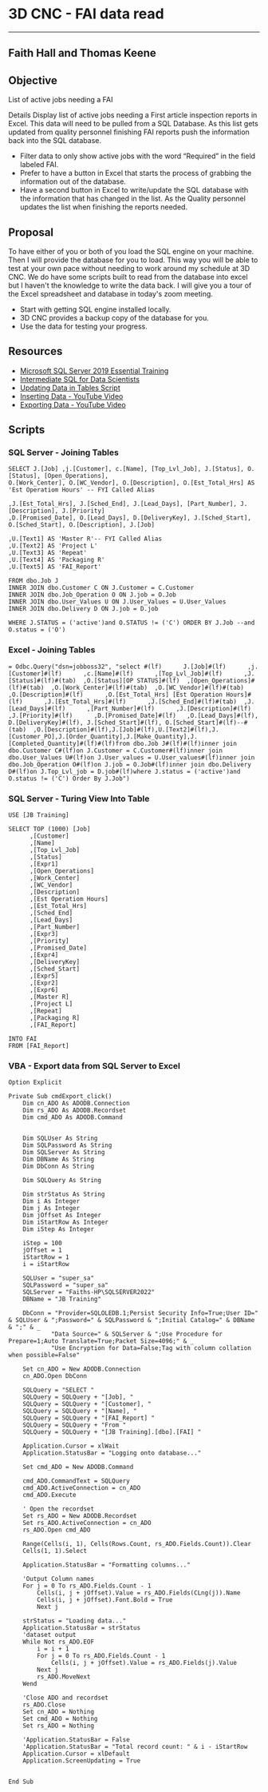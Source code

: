 # 3D CNC - FAI data read
---
Faith Hall and Thomas Keene
---
## Objective
List of active jobs needing a FAI
 
Details
Display list of active jobs needing a First article inspection reports in Excel. This data will need to be pulled from a SQL Database. As this list gets updated from quality personnel finishing FAI reports push the information back into the SQL database. 
- Filter data to only show active jobs with the word “Required” in the field labeled FAI. 
- Prefer to have a button in Excel that starts the process of grabbing the information out of the database. 
- Have a second button in Excel to write/update the SQL database with the information that has changed in the list. As the Quality personnel updates the list when finishing the reports needed. 

## Proposal
To have either of you or both of you load the SQL engine on your machine. Then I will provide the database for you to load. This way you will be able to test at your own pace without needing to work around my schedule at 3D CNC. We do have some scripts built to read from the database into excel but I haven't the knowledge to write the data back. I will give you a tour of the Excel spreadsheet and database in today's zoom meeting.
- Start with getting SQL engine installed locally. 
- 3D CNC provides a backup copy of the database for you. 
- Use the data for testing your progress.

## Resources 
- [Microsoft SQL Server 2019 Essential Training](https://www.linkedin.com/learning-login/share?forceAccount=false&redirect=https%3A%2F%2Fwww.linkedin.com%2Flearning%2Fmicrosoft-sql-server-2019-essential-training%3Ftrk%3Dshare_ent_url%26shareId%3DEYYpokdQQ1y5WMY6ToeNpA%253D%253D)
- [Intermediate SQL for Data Scientists](https://www.linkedin.com/learning/intermediate-sql-for-data-scientists/the-need-for-sql-in-data-science)
- [Updating Data in Tables Script](https://stackoverflow.com/questions/22229765/update-sql-server-table-from-excel-vba?rq=4)
- [Inserting Data - YouTube Video](https://www.youtube.com/watch?v=lwa56Pdm7Sk)
- [Exporting Data - YouTube Video](https://www.youtube.com/watch?v=AR3fiGr9q44)

## Scripts
### SQL Server - Joining Tables
```
SELECT J.[Job] ,j.[Customer], c.[Name], [Top_Lvl_Job], J.[Status], O.[Status], [Open_Operations],
O.[Work_Center], O.[WC_Vendor], O.[Description], O.[Est_Total_Hrs] AS 'Est Operatiom Hours' -- FYI Called Alias
 
,J.[Est_Total_Hrs], J.[Sched_End], J.[Lead_Days], [Part_Number], J.[Description], J.[Priority] 
,D.[Promised_Date], O.[Lead_Days], D.[DeliveryKey], J.[Sched_Start], O.[Sched_Start], O.[Description], J.[Job]
 
,U.[Text1] AS 'Master R'-- FYI Called Alias
,U.[Text2] AS 'Project L'
,U.[Text3] AS 'Repeat'
,U.[Text4] AS 'Packaging R'
,U.[Text5] AS 'FAI_Report'
 
FROM dbo.Job J
INNER JOIN dbo.Customer C ON J.Customer = C.Customer
INNER JOIN dbo.Job_Operation O ON J.job = O.Job
INNER JOIN dbo.User_Values U ON J.User_Values = U.User_Values
INNER JOIN dbo.Delivery D ON J.job = D.job

WHERE J.STATUS = ('active')and O.STATUS != ('C') ORDER BY J.Job --and O.status = ('O')
```

### Excel - Joining Tables
```
= Odbc.Query("dsn=jobboss32", "select #(lf)      J.[Job]#(lf)      ,j.[Customer]#(lf)      ,c.[Name]#(lf)      ,[Top_Lvl_Job]#(lf)      ,J.[Status]#(lf)#(tab)  ,O.[Status][OP STATUS]#(lf)  ,[Open_Operations]#(lf)#(tab)  ,O.[Work_Center]#(lf)#(tab)  ,O.[WC_Vendor]#(lf)#(tab)  ,O.[Description]#(lf)      ,O.[Est_Total_Hrs] [Est Operation Hours]#(lf)      ,J.[Est_Total_Hrs]#(lf)      ,J.[Sched_End]#(lf)#(tab)  ,J.[Lead_Days]#(lf)      ,[Part_Number]#(lf)      ,J.[Description]#(lf)      ,J.[Priority]#(lf)      ,D.[Promised_Date]#(lf)   ,O.[Lead_Days]#(lf), D.[DeliveryKey]#(lf), J.[Sched_Start]#(lf), O.[Sched_Start]#(lf)--#(tab)  ,O.[Description]#(lf),J.[Job]#(lf),U.[Text2]#(lf),J.[Customer_PO],J.[Order_Quantity],J.[Make_Quantity],J.[Completed_Quantity]#(lf)#(lf)from dbo.Job J#(lf)#(lf)inner join dbo.Customer C#(lf)on J.Customer = C.Customer#(lf)inner join dbo.User_Values U#(lf)on J.User_values = U.User_values#(lf)inner join dbo.Job_Operation O#(lf)on J.job = O.Job#(lf)inner join dbo.Delivery D#(lf)on J.Top_Lvl_job = D.job#(lf)where J.status = ('active')and O.status != ('C') Order By J.Job")
```

### SQL Server - Turing View Into Table
```
USE [JB Training]

SELECT TOP (1000) [Job]
      ,[Customer]
      ,[Name]
      ,[Top_Lvl_Job]
      ,[Status]
      ,[Expr1]
      ,[Open_Operations]
      ,[Work_Center]
      ,[WC_Vendor]
      ,[Description]
      ,[Est Operatiom Hours]
      ,[Est_Total_Hrs]
      ,[Sched_End]
      ,[Lead_Days]
      ,[Part_Number]
      ,[Expr3]
      ,[Priority]
      ,[Promised_Date]
      ,[Expr4]
      ,[DeliveryKey]
      ,[Sched_Start]
      ,[Expr5]
      ,[Expr2]
      ,[Expr6]
      ,[Master R]
      ,[Project L]
      ,[Repeat]
      ,[Packaging R]
      ,[FAI_Report]

INTO FAI
FROM [FAI_Report]
```
### VBA - Export data from SQL Server to Excel 
```
Option Explicit

Private Sub cmdExport_click()
    Dim cn_ADO As ADODB.Connection
    Dim rs_ADO As ADODB.Recordset
    Dim cmd_ADO As ADODB.Command

    
    Dim SQLUser As String
    Dim SQLPassword As String
    Dim SQLServer As String
    Dim DBName As String
    Dim DbConn As String
    
    Dim SQLQuery As String
    
    Dim strStatus As String
    Dim i As Integer
    Dim j As Integer
    Dim jOffset As Integer
    Dim iStartRow As Integer
    Dim iStep As Integer

    iStep = 100
    jOffset = 1
    iStartRow = 1
    i = iStartRow
    
    SQLUser = "super_sa"
    SQLPassword = "super_sa"
    SQLServer = "Faiths-HP\SQLSERVER2022"
    DBName = "JB Training"
    
    DbConn = "Provider=SQLOLEDB.1;Persist Security Info=True;User ID=" & SQLUser & ";Password=" & SQLPassword & ";Initial Catalog=" & DBName & ";" & _
            "Data Source=" & SQLServer & ";Use Procedure for Prepare=1;Auto Translate=True;Packet Size=4096;" & _
            "Use Encryption for Data=False;Tag with column collation when possible=False"
    
    Set cn_ADO = New ADODB.Connection
    cn_ADO.Open DbConn
    
    SQLQuery = "SELECT "
    SQLQuery = SQLQuery + "[Job], "
    SQLQuery = SQLQuery + "[Customer], "
    SQLQuery = SQLQuery + "[Name], "
    SQLQuery = SQLQuery + "[FAI_Report] "
    SQLQuery = SQLQuery + "From "
    SQLQuery = SQLQuery + "[JB Training].[dbo].[FAI] "
      
    Application.Cursor = xlWait
    Application.StatusBar = "Logging onto database..."
    
    Set cmd_ADO = New ADODB.Command
    
    cmd_ADO.CommandText = SQLQuery
    cmd_ADO.ActiveConnection = cn_ADO
    cmd_ADO.Execute
    
    ' Open the recordset
    Set rs_ADO = New ADODB.Recordset
    Set rs_ADO.ActiveConnection = cn_ADO
    rs_ADO.Open cmd_ADO
    
    Range(Cells(i, 1), Cells(Rows.Count, rs_ADO.Fields.Count)).Clear
    Cells(1, 1).Select

    Application.StatusBar = "Formatting columns..."
    
    'Output Column names
    For j = 0 To rs_ADO.Fields.Count - 1
        Cells(i, j + jOffset).Value = rs_ADO.Fields(CLng(j)).Name
        Cells(i, j + jOffset).Font.Bold = True
        Next j
        
    strStatus = "Loading data..."
    Application.StatusBar = strStatus
    'dataset output
    While Not rs_ADO.EOF
        i = i + 1
        For j = 0 To rs_ADO.Fields.Count - 1
            Cells(i, j + jOffset).Value = rs_ADO.Fields(j).Value
        Next j
        rs_ADO.MoveNext
    Wend
    
    'Close ADO and recordset
    rs_ADO.Close
    Set cn_ADO = Nothing
    Set cmd_ADO = Nothing
    Set rs_ADO = Nothing

    'Application.StatusBar = False
    'Application.StatusBar = "Total record count: " & i - iStartRow
    Application.Cursor = xlDefault
    Application.ScreenUpdating = True


End Sub
```
